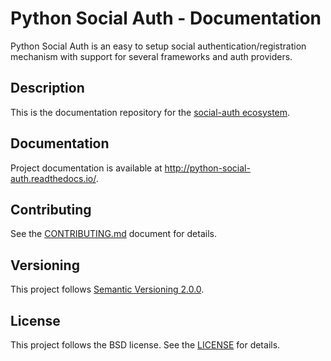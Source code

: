 # Python Social Auth - Documentation

Python Social Auth is an easy to setup social authentication/registration
mechanism with support for several frameworks and auth providers.

## Description

This is the documentation repository for the
[social-auth ecosystem](https://github.com/python-social-auth/social-core).

## Documentation

Project documentation is available at http://python-social-auth.readthedocs.io/.

## Contributing

See the [CONTRIBUTING.md](CONTRIBUTING.md) document for details.

## Versioning

This project follows [Semantic Versioning 2.0.0](http://semver.org/spec/v2.0.0.html).

## License

This project follows the BSD license. See the [LICENSE](LICENSE) for details.
